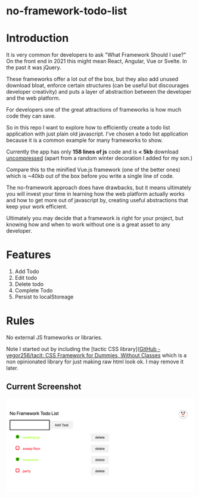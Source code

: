 # no-framework-todo-list

# Introduction

It is very common for developers to ask "What Framework Should I use?"
On the front end in 2021 this might mean React, Angular, Vue or Svelte. In the past it was jQuery.

These frameworks offer a lot out of the box, but they also add unused download bloat, enforce certain structures (can be useful but discourages developer creativity) and puts a layer of abstraction between the developer and the web platform.

For developers one of the great attractions of frameworks is how much code they can save. 

So in this repo I want to explore how to efficiently create a todo list application with just plain old javascript. I've chosen a todo list application because it is a common example for many frameworks to show.

Currently the app has only **158 lines of js** code and is **< 5kb** download <u>uncompressed</u> (apart from a random winter decoration I added for my son.)

Compare this to the minified Vue.js framework (one of the better ones) which  is ~40kb out of the box before you write a single line of code. 

The no-framework approach does have drawbacks, but it means ultimately you will invest your time in learning how the web platform actually works and how to get more out of javascript by, creating useful abstractions that keep your work efficient. 

Ultimately you may decide that a framework is right for your project, but knowing how and when to work without one is a great asset to any developer. 

# Features
1. Add Todo
1. Edit todo
1. Delete todo
1. Complete Todo
1. Persist to localStoreage

# Rules

No external JS frameworks or libraries. 

Note I started out by including the [tactic CSS library]([GitHub - yegor256/tacit: CSS Framework for Dummies, Without Classes](https://github.com/yegor256/tacit) which is a non opinionated library for just making raw html look ok. I may remove it later. 



## Current Screenshot

![screenshot_v1.png](./docs/screenshot_v1.png?raw=true)
